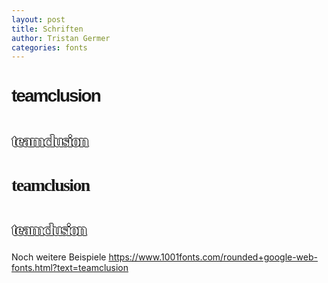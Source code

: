 ```yaml
---
layout: post
title: Schriften
author: Tristan Germer
categories: fonts
---
```


<style>
@import url('https://fonts.googleapis.com/css?family=Bowlby+One|Paytone+One|Rammetto+One|Sniglet:800|Titan+One&display=swap');

.schrift1 {
  font-family: 'Paytone One', sans-serif !important;
  letter-spacing: -.07em;
}

.schrift2 {
font-family: 'Titan One', cursive !important;
letter-spacing: -.07em;
text-shadow: -1px 0 black, 0 1px black, 1px 0 black, 0 -1px black;
color: white;
}

.schrift3 {
font-family: 'Bowlby One', cursive !important;
letter-spacing: -.06em;
}

.schrift4 {
font-family: 'Sniglet', cursive !important;
letter-spacing: -.08em;
text-shadow: -1px 0 black, 0 1px black, 1px 0 black, 0 -1px black;
color: white;
}



</style>


<h1 class="schrift1">teamclusion</h1>

<h1 class="schrift2">teamclusion</h1>

<h1 class="schrift3">teamclusion</h1>

<h1 class="schrift4">teamclusion</h1>


<p>Noch weitere Beispiele <a href="https://www.1001fonts.com/rounded+google-web-fonts.html?text=teamclusion">https://www.1001fonts.com/rounded+google-web-fonts.html?text=teamclusion</a></p>
